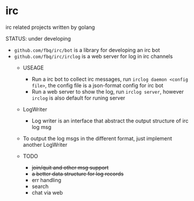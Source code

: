 irc
======

irc related projects written by golang

STATUS: under developing

* `github.com/fbq/irc/bot` is a library for developing an irc bot
* `github.com/fbq/irc/irclog` is a web server for log in irc channels
    * USEAGE
        * Run a irc bot to collect irc messages, run `irclog daemon <config file>`,
          the config file is a json-format config for irc bot
        * Run a web server to show the log, run `irclog server`, however `irclog` is also default for runing server
    * LogWriter
        * Log writer is an interface that abstract the output structure of irc log msg
	* To output the log msgs in the different format, just implement another LogWriter

    * TODO
        * <del>join/quit and other msg support</del>
        * <del>a better data structure for log records</del>
        * err handling
        * search
        * chat via web
